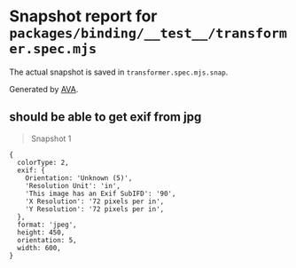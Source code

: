 # Snapshot report for `packages/binding/__test__/transformer.spec.mjs`

The actual snapshot is saved in `transformer.spec.mjs.snap`.

Generated by [AVA](https://avajs.dev).

## should be able to get exif from jpg

> Snapshot 1

    {
      colorType: 2,
      exif: {
        Orientation: 'Unknown (5)',
        'Resolution Unit': 'in',
        'This image has an Exif SubIFD': '90',
        'X Resolution': '72 pixels per in',
        'Y Resolution': '72 pixels per in',
      },
      format: 'jpeg',
      height: 450,
      orientation: 5,
      width: 600,
    }
